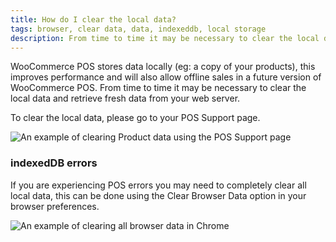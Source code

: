```yaml
---
title: How do I clear the local data?
tags: browser, clear data, data, indexeddb, local storage
description: From time to time it may be necessary to clear the local data and retrieve fresh data from your web server.
---
```


WooCommerce POS stores data locally (eg: a copy of your products), this improves performance and will also allow offline sales in a future version of WooCommerce POS. From time to time it may be necessary to clear the local data and retrieve fresh data from your web server. 

To clear the local data, please go to your POS Support page. 

![An example of clearing Product data using the POS Support page](https://wcpos.com/wp-content/uploads/2015/07/clear-local-storage.png "An example of clearing product data using the POS Support page")

### indexedDB errors

If you are experiencing POS errors you may need to completely clear all local data, this can be done using the Clear Browser Data option in your browser preferences. 

![An example of clearing all browser data in Chrome](https://wcpos.com/wp-content/uploads/2015/07/clear-browser-data.png "An example of clearing all browser data in Chrome")